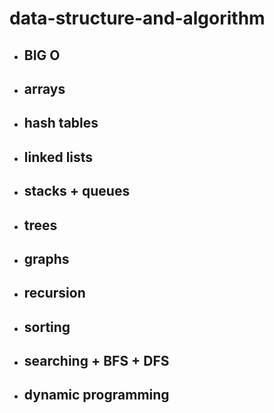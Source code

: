 # data-structure-and-algorithm

- ## BIG O
- ## arrays
- ## hash tables
- ## linked lists
- ## stacks + queues
- ## trees
- ## graphs
- ## recursion
- ## sorting
- ## searching + BFS + DFS
- ## dynamic programming
